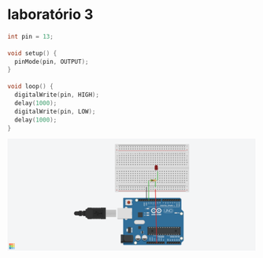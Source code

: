 # laboratório 3

```c++
int pin = 13;

void setup() {
  pinMode(pin, OUTPUT);
}

void loop() {
  digitalWrite(pin, HIGH);
  delay(1000);
  digitalWrite(pin, LOW);
  delay(1000);
}
```

![](./circuit.png)